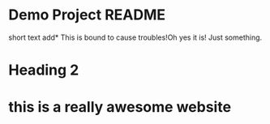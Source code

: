 # Demo Project README

short text add*
This is bound to cause troubles!Oh yes it is!
Just something.

# Heading 2

# this is a really awesome website
